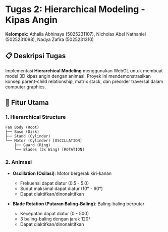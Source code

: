 # Tugas 2: Hierarchical Modeling - Kipas Angin

**Kelompok:** Athalla Abhinaya (5025231107), Nicholas Abel Nathaniel (5025231098), Nadya Zafira (5025231310)

## 📋 Deskripsi Tugas

Implementasi **Hierarchical Modeling** menggunakan WebGL untuk membuat model 3D kipas angin dengan animasi. Proyek ini mendemonstrasikan konsep parent-child relationship, matrix stack, dan preorder traversal dalam computer graphics.

## 🎯 Fitur Utama

### 1. Hierarchical Structure
```
Fan Body (Root)
├── Base (Disk)
├── Stand (Cylinder)
└── Motor (Cylinder) [OSCILLATION]
    ├── Guard (Ring)
    └── Blades (3x Wing) [ROTATION]
```

### 2. Animasi
- **Oscillation (Osilasi)**: Motor bergerak kiri-kanan
  - Frekuensi dapat diatur (0.5 - 5.0)
  - Sudut maksimal dapat diatur (10° - 60°)
  - Dapat diaktifkan/dinonaktifkan

- **Blade Rotation (Putaran Baling-Baling)**: Baling-baling berputar
  - Kecepatan dapat diatur (0 - 500)
  - 3 baling-baling dengan jarak 120° 
  - Dapat diaktifkan/dinonaktifkan